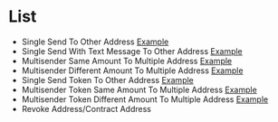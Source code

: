 # List
- Single Send To Other Address [Example](https://mega.nz/embed/s5xHwC6Y#QIgruIc4sYjOa4IGReiagcKIA7utVkJ3K0rM5A5sshY)
- Single Send With Text Message To Other Address [Example](https://mega.nz/embed/B54UDbgY#7ulSZvMJwNy53ee-TXMwEAOkVgxAtVqX7O3VnH_8f_A)
- Multisender Same Amount To Multiple Address [Example](https://mega.nz/embed/chBmRBJL#XX0hAuQmh_a8c7flJK-jWzj3hrQfFCFeIvxcPl5B15Y)
- Multisender Different Amount To Multiple Address [Example](https://mega.nz/embed/poIzAbCY#2zeU9Ux-_povDoyDi3S7vFE5h-5LcHW50Hu2RkFK7Zw)
- Single Send Token To Other Address [Example](https://mega.nz/embed/ooZnRCbT#crex2S1b-XsaLxxKWuqfOMtLbEpwHm2OBbaLpL1w1jw)
- Multisender Token Same Amount To Multiple Address [Example](https://mega.nz/embed/A5Rh3DbD#ypXIX9WKthRPn9MBsvWi96EDY3ok6dU2n7Rr356hAcs)
- Multisender Token Different Amount To Multiple Address [Example](https://mega.nz/embed/hsoQnCDL#RSAtNJ-bVESx9rN1U1mBN088V5GoXLrW6D-ZJXdPTm8)
- Revoke Address/Contract Address
